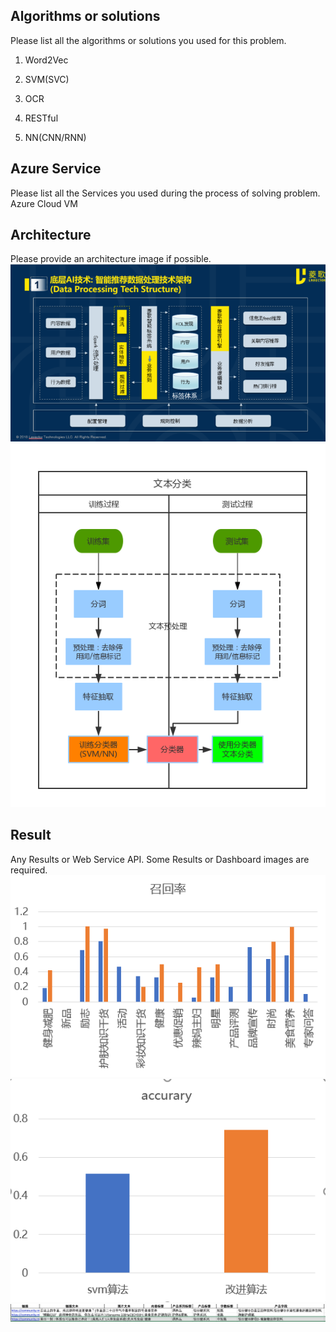 ## Algorithms or solutions
Please list all the algorithms or solutions you used for this problem.
1. Word2Vec

2. SVM(SVC)

3. OCR

4. RESTful

5. NN(CNN/RNN)
 
## Azure Service
Please list all the Services you used during the process of solving problem.
Azure Cloud VM
 
## Architecture
Please provide an architecture image if possible.
![Architecture](https://raw.githubusercontent.com/MS-CSE-GCR/IndustryHack/master/Hack%40June/MaryKay/M-3/Lavector/系统架构.png "Architecture")
![Model](https://raw.githubusercontent.com/MS-CSE-GCR/IndustryHack/master/Hack%40June/MaryKay/M-3/Lavector/文本分类流程图.png "Model")


## Result
Any Results or Web Service API. Some Results or Dashboard images are required.
![recall](https://raw.githubusercontent.com/MS-CSE-GCR/IndustryHack/master/Hack%40June/MaryKay/M-3/Lavector/标签召回对比.png "recall")
![acc](https://raw.githubusercontent.com/MS-CSE-GCR/IndustryHack/master/Hack%40June/MaryKay/M-3/Lavector/算法准确率对比.png "acc")
![result](https://raw.githubusercontent.com/MS-CSE-GCR/IndustryHack/master/Hack%40June/MaryKay/M-3/Lavector/结果.jpg "result")